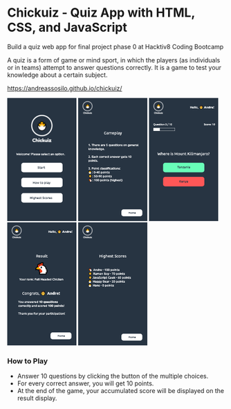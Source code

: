 # Chickuiz - Quiz App with HTML, CSS, and JavaScript

Build a quiz web app for final project phase 0 at Hacktiv8 Coding Bootcamp

A quiz is a form of game or mind sport, in which the players (as individuals or in teams) attempt to answer questions correctly. It is a game to test your knowledge about a certain subject.

https://andreassosilo.github.io/chickuiz/

![alt text](https://github.com/andreassosilo/chickuiz/blob/master/assets/chickuiz.png "Chickuiz Home")
![alt text](https://github.com/andreassosilo/chickuiz/blob/master/assets/chickuiz3.png "Chickuiz Gameplay")
![alt text](https://github.com/andreassosilo/chickuiz/blob/master/assets/chickuiz2.png "Chickuiz Game")
![alt text](https://github.com/andreassosilo/chickuiz/blob/master/assets/chickuiz4.png "End Page")
![alt text](https://github.com/andreassosilo/chickuiz/blob/master/assets/chickuiz5.png "Highest Scores")

### How to Play
- Answer 10 questions by clicking the button of the multiple choices.
- For every correct answer, you will get 10 points.
- At the end of the game, your accumulated score will be displayed on the result display.
